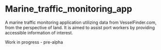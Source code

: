 # Marine_traffic_monitoring_app
A marine traffic monitoring application utilizing data from VesselFinder.com, from the perspective of land. It is aimed to assist port workers by providing accessible information of interest.

Work in progress - pre-alpha
